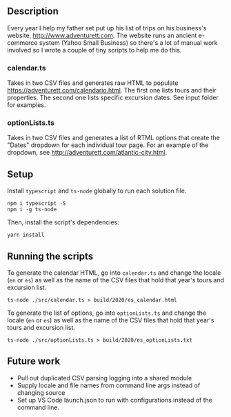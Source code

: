 
## Description

Every year I help my father set put up his list of trips on his business's website, http://www.adventurett.com. The website runs an ancient e-commerce system (Yahoo Small Business) so there's a lot of manual work involved so I wrote a couple of tiny scripts to help me do this.

### calendar.ts
Takes in two CSV files and generates raw HTML to populate https://adventurett.com/calendario.html. The first one lists tours and their properties. The second one lists specific excursion dates. See input folder for examples.

### optionLists.ts
Takes in two CSV files and generates a list of RTML options that create the "Dates" dropdown for each individual tour page. For an example of the dropdown, see http://adventurett.com/atlantic-city.html. 

## Setup
Install `typescript` and `ts-node` globally to run each solution file. 

```
npm i typescript -S
npm i -g ts-node
```

Then, install the script's dependencies:

```
yarn install
```

## Running the scripts

To generate the calendar HTML, go into `calendar.ts` and change the locale (`en` or `es`) as well as the name of the CSV files that hold that year's tours and excursion list.

```
ts-node ./src/calendar.ts > build/2020/es_calendar.html
```

To generate the list of options, go into `optionLists.ts` and change the locale (`en` or `es`) as well as the name of the CSV files that hold that year's tours and excursion list.

```
ts-node ./src/optionLists.ts > build/2020/es_optionLists.txt
```

## Future work

- Pull out duplicated CSV parsing logging into a shared module
- Supply locale and file names from command line args instead of changing source
- Set up VS Code launch.json to run with configurations instead of the command line.
